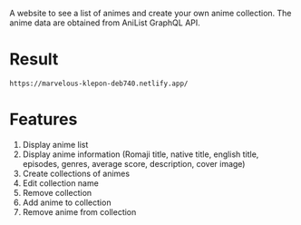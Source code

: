 A website to see a list of animes and create your own anime collection. The anime data are obtained from AniList GraphQL API.

# Result
`
https://marvelous-klepon-deb740.netlify.app/
`

# Features
1. Display anime list
2. Display anime information (Romaji title, native title, english title, episodes, genres, average score, description, cover image)
3. Create collections of animes
4. Edit collection name
5. Remove collection
6. Add anime to collection
7. Remove anime from collection
